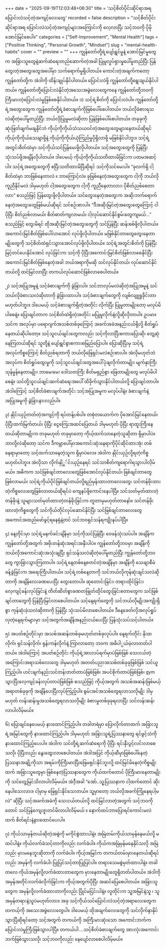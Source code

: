 +++
date = "2025-09-19T12:03:48+06:30"
title = 'သင့်စိတ်ပိုင်းဆိုင်ရာအရ ပြောင်းလဲသင့်တဲ့အကျင့်လေးတွေ'
recorded = false
description = "သင့်စိတ်ပိုင်းဆိုင်ရာအရ ပြောင်းလဲသင့်တဲ့အကျင့်များအကြောင်းကို လေ့လာပြီး သင့်ဘဝကို ပိုမိုအောင်မြင်စေပါ။"
categories = ["Self-Improvement", "Mental Health"]
tags = ["Positive Thinking", "Personal Growth", "Mindset"]
slug = "mental-health-habits"
cover = ""
preview = ""
+++
ကျွန်တော်တို့ရဲ့ပျော်ရွှင်မှုနဲ့ အောင်မြင်မှုတွေက အခြားသူတွေနဲ့ဆက်ဆံရေးတည်ဆောက်တဲ့အခါ ပြုမူလှုပ်ရှားမှုပေါ်မူတည်ပြီး ပြန်တွေးတဲ့အတွေးတွေအပေါ်မှာ သက်ရောက်မှုရှိပါတယ်။ ကောင်းတဲ့အချက်ကတော့ ကျွန်တော်တို့က အဲဒါကို ထိန်းချုပ်နိုင်ပါတယ်။ ပြောင်းလဲဖို့ ကျွန်တော်တို့ရွေးချယ်နိုင်ပါတယ်။ ကျွန်တော်တို့ပြောင်းလဲနိုင်တဲ့အသေးအဖွဲလေးတွေကနေ ကျွန်တော်တို့ဘဝကို ကြီးမားတဲ့ပြောင်းလဲမှုဖြစ်စေနိုင်ပါတယ်။
၁) သင့်ရဲ့စိတ်ကို ပြောင်းလဲပါ။
ကျွန်တော်တို့ရဲ့အတွေးတွေက ကျွန်တော်တို့ရဲ့ခံစားချက်ကိုဖြစ်ပေါ်စေပါတယ်။ ဘယ်လိုခံစားရသလဲဆိုတဲ့ပေါ်မူတည်ပြီး ဘယ်လိုပြုမူမလဲဆိုတာ ပြန်ဖြစ်ပေါ်စေပါတယ်။ တခုခုကို ဆုံးဖြတ်ချက်မချနိုင်ဘဲ ကိုယ့်ကိုကိုယ်သံသယဝင်တဲ့အတွေးတွေများနေတယ်ဆိုရင် ကိုယ့်ကိုကိုယ်သေချာဖို့နဲ့ ကိုယ့်ကိုကိုယ်ယုံကြည်မှုပိုရှိလာဖို့ မဖြစ်နိုင်ပါဘူး။ သင့်ရဲ့အတွင်းစိတ်ထဲမှာ သင့်ကိုယ်သင်ပြန်မေးဖို့လိုပါတယ်။
သင့်အတွေးတွေကို ပြန်ပြီးသုံးသပ်ဖို့အချိန်လိုပါတယ်။ ဒါပေမယ့် ကိုယ့်ကိုကိုယ်သတိထားမိခြင်းက ပထမအဆင့်ပါ။ သင့်ရဲ့အတွေးတွေကို စပြီးသတိထားမိပြီဆိုရင် သင့်ကိုသင်မေးပါ။ “ခုလက်ရှိ ငါ့စိတ်ထဲမှာ ဘာဖြစ်နေတာလဲ ။ ဘာကြောင့်လဲ။ ခုဖြစ်နေတဲ့အတွေးတွေက ငါ့ကို ဘယ်လိုကူညီနိုင်မလဲ ဒါမှမဟုတ် ငါ့အတွေးတွေက ငါ့ကို ကူညီနေတာလား၊ ပိုစိတ်ညစ်စေတာလား” စသည်ဖြင့် ပြန်တွေးဖို့လိုပါတယ်။
သင်တွေးနေတဲ့အတွေးက အဆိုးဘက်ရောက်နေတဲ့အတွေးတွေဖြစ်မယ်ဆိုရင် သင်စဉ်းစားပါ။ “ဒီအဆိုးမြင်တဲ့အတွေးတွေကြောင့် ငါပိုပြီး စိတ်ညစ်လာမယ်၊ စိတ်ဓာတ်ကျလာမယ်၊ ငါ့လုပ်ဆောင်နိုင်စွမ်းတွေကျမယ်…” စသည်ဖြင့် တွေးမိရင် ထိုအဆိုးမြင်တဲ့အတွေးတွေကို သင်ပြန်ပြီး ဆန်းစစ်ဖို့လိုပါတယ်။ အကောင်းမြင်စိတ်ဖြစ်ပေါ်လာအောင် လုပ်ဖို့လိုပါတယ်။ မဖြစ်နိုင်တာတွေတွေးနေတာမျိုးတွေကို သင့်စိတ်ထဲရှင်းသွားအောင်လုပ်ဖို့လိုပါတယ်။
သင့်ရဲ့အတွင်းစိတ်ကို ပြန်ပြီး မြင့်တင်ပေးနိုင်အောင် လုပ်ခြင်းက သင့်ကို ပိုပြီးအကောင်းမြင်စိတ်ဖြစ်လာစေနိုင်ပြီး အကောင်းမြင်စိတ်ဖြစ်နေတဲ့အခါ ဘယ်အရာကိုမဆို သင်လုပ်နိုင်တယ်၊ လုပ်ဆောင်နိုင်တယ်လို့ ထင်မြင်လာပြီး တကယ်လုပ်ဆောင်ဖြစ်လာစေပါတယ်။

၂) သင့်အပြုအမူနဲ့ သင့်ခံစားချက်ကို ခွဲခြားပါ။
သင်ဘာလုပ်မလဲဆိုတဲ့အပြုအမူနဲ့ သင်ဘယ်လိုခံစားသလဲဆိုတာကို ခွဲခြားထားပါ။ သင့်ခံစားချက်တွေကို လျစ်လျူရှုခိုင်းတာမဟုတ်ပါဘူး။ ဒါပေမယ့် သင့်ခံစားချက်ရှိတဲ့အတိုင်း လိုက်ပြီး ပြုမူတာမျိုးတော့ မလုပ်မိပါစေနဲ့။ ပြောချင်တာက သင့်စိတ်ထဲရှိတဲ့အတိုင်း မပြုမူလိုက်နဲ့လို့ဆိုလိုတာပါ။ ဥပမာ။ သင်က အလုပ်မှာ ပရောဂျက်အသစ်တစ်ခုကြောင့် အခက်အခဲအနည်းငယ်ရှိလို့ စိတ်ရှုပ်နေတယ်ဆိုပါတော့။ သင့်သူငယ်ချင်းတွေကလည်း သင့်ကိုလာပြီးစကားပြောဆို၊ တွေ့ဆုံနေကြတယ်ဆိုရင် သူတို့နဲ့ ပျော်ရွှင်စွာစကားစမြည်ပြောပါ။ ပြောဆိုပြီးမှ သင့်ရဲ့အလုပ်ကိစ္စကြောင့် စိတ်ညစ်ရတာကို ဘယ်လိုဖြေရှင်းမလဲစဉ်းစားပါ။ အဲလိုမဟုတ်ဘဲ အလုပ်က စိတ်ရှုပ်ထွေးမှုကို သင့်သူငယ်ချင်းတွေအပေါ်ပုံချလိုက်တာမျိုး၊ မျက်နှာကြီးသုန်မှုန်နေတာမျိုး၊ ဘာမေးမေး ဒေါသတကြီး စိတ်မရှည်စွာ ဖြေတာမျိုးတွေ မလုပ်မိပါစေနဲ့။ သင်တို့သူငယ်ချင်းဆက်ဆံရေးအပေါ် ထိခိုက်သွားနိုင်ပါတယ်လို့ ပြောချင်တာပါ။
အဲဒါကြောင့် သင့်စိတ်ခံစားချက်အတိုင်း သင့်အပြုအမူက မလုပ်ပါနဲ့။ ခံစားချက်နဲ့အပြုအမူကို ခွဲခြားနားလည်ပါ။

၃) နှိုင်းယှဉ်တတ်တဲ့အကျင့်ကို ရပ်တန့်ပစ်ပါ။
တစုံတယောက်က ပိုအောင်မြင်နေတယ်၊ ပိုပြီးထက်မြက်တယ်၊ ပိုပြီး ငွေကြေးအဆင်ပြေတယ် ဒါမှမဟုတ် ပိုပြီး ရာထူးကြီးနေတယ်ဆိုတာမျိုးက တခုမဟုတ် တခုမှာတော့ ကိုယ့်ထက်သာနေတဲ့သူဆိုတာ ရှိမှာပါပဲ။ ဘာလို့လဲဆိုတော့ သင်က ဒီကမ္ဘာပေါ်မှာအကောင်းဆုံးနေရာကိုပိုင်ဆိုင်ထားအုံး တစ်နေရာမှာတော့ သင့်ထက်သာနေတဲ့သူက ရှိမှာပဲလေ။ အဲဒါက နှိုင်းယှဉ်လို့ရတဲ့ကိစ္စမဟုတ်ပါဘူး။ အဲလိုသာ လိုက်နှိုှု်င်းယှဉ်နေရင် သင်သာစိတ်ကျရောဂါရသွားပါလိ့မ်မယ်။ အဓိကက သင်ဖြစ်ချင်တာလေးတွေဖြစ်အောင်လုပ်နိုင်တယ်၊ ဖြစ်ချင်တာတွေဖြစ်လာမယ်၊ သင့်ရဲ့ကိုယ်ပိုင်ဖြစ်ချင်တယ်လို့ရည်မှန်းထားတာလေးတွေ၊ သင်တန်ဖိုးထားတဲ့ကိစ္စလေးတွေဖြစ်လာတယ်ဆိုရင်ပဲ ကျေနပ်ဖို့ကောင်းနေပါပြီ။ သင်သတ်မှတ်ထားတဲ့တန်ဖိုးနဲ့ သူများသတ်မှတ်ထားတဲ့တန်ဖိုးခြင်းက တူတာမှမဟုတ်တာနော်။ သင်တန်ဖိုးထားတဲ့ကိစ္စတွေကို သင်ကိုယ်တိုင်လုပ်ဆောင်နိုင်ပြီး သင်ဖြစ်ချင်တာလေးတွေအကောင်အထည်ဖော်ခွင့်ရနေရုံနဲ့တင် သင်ဘဝရှင်သန်ရကျိုးနပ်ပါပြီ။

၄) နေ့တိုင်းမှာ သင့်ရဲ့မနက်ခင်းချိန်မှာ သင့်ကိုသင်ပြန်ပြီး ဝေဖန်သုံးသပ်ပါ။
အချိန်က ကျွန်တော်တို့အတွက် အဖိုးတန်ဆုံးအရင်းအနှီးပါပဲ။ ကျွန်တော်တို့ဘဝမှာ အချိန်ကို ဘယ်လိုအကောင်းဆုံးအသုံးချပြီး ရှင်သန်သလဲဆိုတဲ့ပေါ်မူတည်ပြီး ကျွန်တော်တို့ဘဝတွေ ကွာခြားသွားကြတာပါ။ သင့်ရဲ့နေ့တစ်နေ့စတင်တဲ့အချိန်မှာ အချိန်ကို သေချာစီမံခန့်ခွဲခြင်းက အရေးကြီးပါတယ်။ သင့်ရဲ့တစ်နေ့တာကို သင်ဘယ်လိုကုန်ဆုံးချင်သလဲဆိုတာကို အချိန်လေးခဏပေးပြီး တွေးတောပါ။ ဆုတောင်းခြင်း၊ တရားထိုင်ခြင်း၊ လေ့ကျင့်ခန်းလုပ်ခြင်းနဲ့ တိတ်ဆိတ်စွာခဏတဖြုတ်ထိုင်တွေးခြင်းစတာတွေက သင်ဖြစ်ချင်တာတွေကို ပြန်ပြီးမြင်လာစေပါတယ်။ သင့်နေ့ရက်တွေကို သင်ဘယ်လိုမျိုးအကျိုးရှိစွာ ကုန်ဆုံးခဲ့သလဲဆိုတာကို ပြန်ပြီး သုံးသပ်မိလာစေပါတယ်။
ဒီနေ့ခေတ်လိုအလုပ်ရှုပ်လှတဲ့နေ့ရက်များမှာ သင့်အတွက်အချိန်အနည်းငယ်ပေးပြီး ပြန်သုံးသပ်သင့်ပါတယ်။

၅) အပတ်စဉ်တိုင်းမှာ အသစ်အဆန်းတစ်ခုမဟုတ်တစ်ခုလုပ်ပါ။
နေ့ရက်တိုင်း နိုးထလိုက်၊ ရှင်သန်လိုက်၊ ရုန်းကန်လိုက်နဲ့ ကြာလာတော့ ဘဝက အဓိပါ္ပယ်မဲ့လာတတ်ပါတယ်။ အဲဒါကြောင့် အပတ်စဉ်တိုင်း ကိုယ့်ရဲ့အားလပ်ရက်မှာပဲဖြစ်ဖြစ် သေးငယ်တဲ့အကြောင်းအရာသစ်လေးတွေ ဒါမှမဟုတ် အတတ်ပညာအသစ်တစ်ခုခုဖြစ်ဖြစ် သင်ယူကြည့်ပါ။
ဟင်းချက်နည်းသင်တန်းတတ်တာပဲဖြစ်ဖြစ်၊ အပင်စိုက်တာပဲဖြစ်ဖြစ်၊ gym သွားပြီးလေ့ကျင့်ခန်းလုပ်တာပဲဖြစ်ဖြစ် စသည်ဖြင့် ကိုယ့်အတွက် အသစ်အဆန်းဖြစ်မယ့်အရာတစ်ခုခုကို အချိန်ပေးပြီးလုပ်ကြည့်ပါ။ စွမ်းအင်အသစ်တွေရလာသလိုမျိုး ဒါမှမဟုတ် လန်းဆန်းမှုအသစ်တွေရလာသလိုမျိုး ခံစားမှုတစ်ခုခုရလာပြီး သင်လန်းဆန်းလာပါလိမ့်မယ်။

၆) ပြောချင်နေပေမယ့် နားထောင်ကြည့်ပါ။
တခါတရံမှာ ပြောလိုက်တာထက် အခြားသူရဲ့အမြင်တွေကို နားထောင်ကြည့်ပါ။ ဒါမှမဟုတ် အခြားသူရဲ့ပြဿနာတွေ ရင်ဖွင့်သံကို နားထောင်ကြည့်ပေးပါ။ အဲဒါက သင်တို့ရဲ့ဆက်ဆံရေးကို ပိုပြီး ရင်းနှီးပွင့်လင်းလာစေသလို၊ ပိုပြီးလည်း နွေးထွေးလာစေပါတယ်။ အဲဒါအပြင် ကိုယ့်ဆီမှာဖြစ်ပေါ်နေတဲ့ပြဿနာအချို့ကိုသာ အရမ်းကိုကြီးမားပြီးဖြေမရှင်းနိုင်ဘူးလို့ ထင်မြင်မိနေတဲ့ကိစ္စမျိုးထက် အခြားသူတွေမှာ ဖြစ်နေတဲ့ပြဿနာတွေက ကိုယ်ထက်တောင် ပိုကြီးမားနေတာမျိုးကို သင်တွေ့မြင်သိလာပါလိမ့်မယ်။ အဲဒီ့အခါ “အော်..သူ့ပြဿနာက ငါ့ထက်တောင် ဆိုးနေပါသေးလား။ ငါ့မှာမှ ဖြေရှင်းနိုင်သေးတယ်။ သူ့မှာတော့ ဘယ်လိုအခက်ကြုံနေရပါ့မလဲ” ဆိုပြီး သင့်အခက်အခဲကို သေးငယ်တယ်လို့ ထင်မြင်လာတဲ့အတွက် သင့်ဘဝကိုတောင် သင်ပြန်ကျေးဇူးတင်မိလာပါလိမ့်မယ် ။ နောက်ထပ်ဘာပြောရင်ကောင်းမလဲထက် စိတ်ရင်းနဲ့နားထောင်ပေးပါ။

၇) ကိုယ်သာမှန်တယ်ဆိုတဲ့အစွဲကို မကိုင်စွဲထားပါနဲ့။
အမြဲတမ်းကိုယ်သာမှန်နေမယ်လို့ မထင်ပါနဲ့။ ကိုယ်လက်ခံသင့်တာကိုလည်း လက်ခံပါ။ ကိုယ်ကအမြဲမှန်မနေနိုင်သလို အမြဲလည်း မှားမနေဘူးဆိုတာကို လက်ခံပါ။ ကိုယ့်အမြင်က တကယ်တမ်းမှားနေတယ်ဆိုရင်လည်း အမှန်ကို လက်ခံပါ၊ ပြုပြင်သင့်တာပြုပြင်ပါ။ တရားသေမစွဲမှတ်ထားပါနဲ့။ တခါတလေ ကိုယ်အမှန်လို့လက်ခံထားတာတွေက မှားနေတာမျိုးတွေရှိတတ်ပါတယ်။ အဲဒါကို အမှန်အတိုင်းလက်ခံလိုက်ခြင်းက ကိုယ့်အတွက်ပိုပြီး အဆင်ပြေစေပါတယ်။ အခြားသူတွေက အမှန်လို့လက်ခံထားတာကိုလည်း ပြိုင်မငြင်းပါနဲ့။ လူတိုင်းက သူ့အမြင်နဲ့သူ ၊ သူအမှန်တရားနဲ့သူပဲမဟုတ်လား။
အခု သင့်ကိုယ်သင်ပြောင်းလဲသင့်တဲ့အရာလေးတွေက တကယ့်ကို အသေးအဖွဲလေးတွေပါ။ ဒါပေမယ့် ထိုအချက်လေးတွေကို သင်လိုက်နာနိုင်သွားပြီဆိုရင်တော့ သင့်အတွက် တကယ်ကို အကြီးမားဆုံးသော အကောင်းဘက်က ပြောင်းလဲမှုကြီးဖြစ်သွားပါပြီ။ တကယ်ပါ….သင့်စိတ်ခံစားချက်တွေ အားလုံးအကောင်းဘက်ဖြစ်သွားသလို၊ သင့်ဘဝကိုလည်း နေပျော်လာစေပါလိမ့်မယ်။